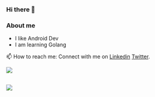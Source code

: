 ### Hi there 👋

### About me

- I like Android Dev
- I am learning Golang



📫 How to reach me: Connect with me on [Linkedin](https://www.linkedin.com/in/girish23/) [Twitter](https://twitter.com/DroidGarg).
<br/>
<p align="left">
    <img src="https://github-readme-stats.vercel.app/api?username=gargvader&&show_icons=true&title_color=ffffff&icon_color=bb2acf&text_color=daf7dc&bg_color=151515">
</p>
<br>

<img src="https://komarev.com/ghpvc/?username=gargVader">


